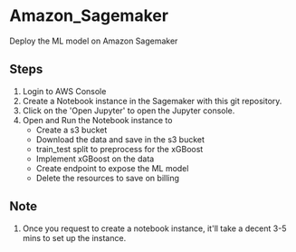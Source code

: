 # Amazon_Sagemaker
Deploy the ML model on Amazon Sagemaker

## Steps
1. Login to AWS Console
2. Create a Notebook instance in the Sagemaker with this git repository.
3. Click on the 'Open Jupyter'  to open the Jupyter console. 
4. Open and Run the Notebook instance to
    - Create a s3 bucket
    - Download the data and save in the s3 bucket
    - train_test split to preprocess for the xGBoost
    - Implement xGBoost on the data
    - Create endpoint to expose the ML model
    - Delete the resources to save on billing

## Note
1. Once you request to create a notebook instance, it'll take a decent 3-5 mins to set up the instance.
